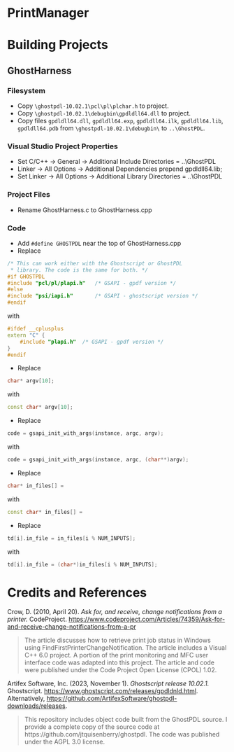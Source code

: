 # PrintManager




# Building Projects

## GhostHarness

### Filesystem

* Copy `\ghostpdl-10.02.1\pcl\pl\plchar.h` to project.
* Copy `\ghostpdl-10.02.1\debugbin\gpdldll64.dll` to project.
* Copy files `gpdldll64.dll`, `gpdldll64.exp`, `gpdldll64.ilk`, `gpdldll64.lib`, `gpdldll64.pdb` from `\ghostpdl-10.02.1\debugbin\` to `..\GhostPDL`.

### Visual Studio Project Properties

* Set C/C++ -> General -> Additional Include Directories = ..\GhostPDL
* Linker -> All Options -> Additional Dependencies prepend gpdldll64.lib;
* Set Linker -> All Options -> Additional Library Directories = ..\GhostPDL

### Project Files
* Rename GhostHarness.c to GhostHarness.cpp

### Code
* Add `#define GHOSTPDL` near the top of GhostHarness.cpp
* Replace
``` c++
/* This can work either with the Ghostscript or GhostPDL
 * library. The code is the same for both. */
#if GHOSTPDL
#include "pcl/pl/plapi.h"   /* GSAPI - gpdf version */
#else
#include "psi/iapi.h"       /* GSAPI - ghostscript version */
#endif
```
with
``` c++
#ifdef __cplusplus
extern "C" {
    #include "plapi.h"  /* GSAPI - gpdf version */
}
#endif
```
* Replace
``` c++
char* argv[10];
```
with
``` c++
const char* argv[10];
```
* Replace
``` c++
code = gsapi_init_with_args(instance, argc, argv);
```
with
``` c++
code = gsapi_init_with_args(instance, argc, (char**)argv);
```
* Replace
``` c++
char* in_files[] =
```
with
``` c++
const char* in_files[] =
```
* Replace
``` c++
td[i].in_file = in_files[i % NUM_INPUTS];
```
with
``` c++
td[i].in_file = (char*)in_files[i % NUM_INPUTS];
```

# Credits and References

Crow, D. (2010, April 20). <i>Ask for, and receive, change notifications from a printer.</i> CodeProject. https://www.codeproject.com/Articles/74359/Ask-for-and-receive-change-notifications-from-a-pr

<blockquote>The article discusses how to retrieve print job status in Windows using FindFirstPrinterChangeNotification. The article includes a Visual C++ 6.0 project. A portion of the print monitoring and MFC user interface code was adapted into this project. The article and code were published under the Code Project Open License (CPOL) 1.02.</blockquote>

Artifex Software, Inc. (2023, November 1). <i>Ghostscript release 10.02.1.</i> Ghostscript. https://www.ghostscript.com/releases/gpdldnld.html. Alternatively, https://github.com/ArtifexSoftware/ghostpdl-downloads/releases.

<blockquote>This repository includes object code built from the GhostPDL source. I provide a complete copy of the source code at https://github.com/jtquisenberry/ghostpdl. The code was published under the AGPL 3.0 license. </blockquote>




 
